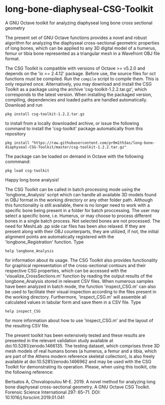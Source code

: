 # long-bone-diaphyseal-CSG-Toolkit
A GNU Octave toolkit for analyzing diaphyseal long bone cross sectional geometry

The present set of GNU Octave functions provides a novel and robust algorithm for
analyzing the diaphyseal cross-sectional geometric properties of long bones, which
can be applied to any 3D digital model of a humerus, femur or tibia bone represented
as a triangular mesh in a Wavefront OBJ file format.

The CSG Toolkit is compatible with versions of Octave >= v5.2.0 and depends on
the 'io >= 2.4.12' package. Before use, the source files for oct functions must
be compiled. Run the `compile` script to compile them. This is only required once.
Alternatively, you may download and install the CSG Toolkit as a package using
the archive 'csg-toolkit-1.2.2.tar.gz', which corresponds to the latest version.
When installing the packaged version, compiling, dependencies and loaded paths
are handled automatically.
Download and run

 `pkg install csg-toolkit-1.2.2.tar.gz`

to install from a locally downloaded archive, or issue the following command to
install the 'csg-toolkit' package automatically from this repository

 `pkg install "https://raw.githubusercontent.com/pr0m1th3as/long-bone-diaphyseal-CSG-Toolkit/master/csg-toolkit-1.2.2.tar.gz"`

The package can be loaded on demand in Octave with the following commmand:

 `pkg load csg-toolkit`

Happy long bone analysis!

The CSG Toolkit can be called in batch processing mode using the 'longbone_Analysis'
script which can handle all available 3D models found in OBJ format in the working
directory or any other folder path. Although this functionality is still available,
there is no longer need to work with a specific bone being present in a folder for batch
proccessing. The user may select a specific bone, i.e. Humerus, or may choose to process
different bones in a single batch process. Not selected bones are not processed.
The need for MeshLab .pp side car files has been also relaxed. If they are present along
with their OBJ counterparts, they are utilized, if not, the initial alignment points are
automatically registered with the 'longbone_Registration' function. Type

	help longbone_Analysis

for information about its usage. The CSG Toolkit also provides functionality for
graphical representation of the cross-sectional contours and their respective CSG
properties, which can be accessed with the 'visualize_CrossSections.m' function by
reading the output results of the longbone_Analysis stored in relevant CSV files. When
numerous samples have been analyzed in batch mode, the function 'inspect_CSG.m' can also
be used to facilitate their visual inspection according to the files present in the working
directory. Furthermore, 'inspect_CSG.m' will assemble all calculated values in tabular
form and save them in a CSV file. Type 

	help inspect_CSG

for more information about how to use 'inspect_CSG.m' and the layout of the resulting CSV file.

The present toolkit has been extensively tested and these results are presented
in the relevant validation study available at doi:10.5281/zenodo.1466135.
The testing dataset, which comprises three 3D mesh models of real humans bones 
(a humerus, a femur and a tibia, which are part of the Athens modern reference
skeletal collection), is also freely available at doi:10.5281/zenodo.1466962 and 
may be used with the CSG Toolkit for demonstrating its operation. Please, when using this toolkit,
cite the following reference:

Bertsatos A, Chovalopoulou M-E. 2019. A novel method for analyzing long bone diaphyseal 
cross-sectional geometry. A GNU Octave CSG Toolkit. Forensic Science International 297: 65–71. 
DOI: 10.1016/j.forsciint.2019.01.041

